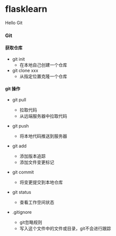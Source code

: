 # flasklearn
Hello Git

### Git

#### 获取仓库
- git init
    - 在本地自己创建一个仓库
- git clone xxx
    - 从指定位置克隆一个仓库

#### git 操作
- git pull
    - 拉取代码
    - 从远端服务器中拉取代码
- git push
    - 将本地代码推送到服务器
- git add
    - 添加版本追踪
    - 添加文件变更标记
- git commit
    - 将变更提交到本地仓库
    
- git status
    - 查看工作空间状态
- .gitignore
    - git忽略规则
    - 写入这个文件中的文件或目录，git不会进行跟踪
